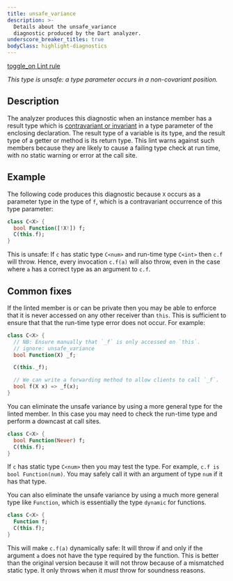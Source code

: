 ```yaml
---
title: unsafe_variance
description: >-
  Details about the unsafe_variance
  diagnostic produced by the Dart analyzer.
underscore_breaker_titles: true
bodyClass: highlight-diagnostics
---
```


<div class="tags">
  <a class="tag-label"
      href="/tools/linter-rules/unsafe_variance"
      title="Learn about the lint rule that enables this diagnostic."
      aria-label="Learn about the lint rule that enables this diagnostic."
      target="_blank">
    <span class="material-symbols" aria-hidden="true">toggle_on</span>
    <span>Lint rule</span>
  </a>
</div>

_This type is unsafe: a type parameter occurs in a non-covariant position._

## Description

The analyzer produces this diagnostic when an instance member has a result
type which is [contravariant or invariant](https://dart.dev/resources/glossary#variance)
in a type parameter of the enclosing declaration. The result type of a
variable is its type, and the result type of a getter or method is its
return type. This lint warns against such members because they are likely
to cause a failing type check at run time, with no static warning or error
at the call site.

## Example

The following code produces this diagnostic because `X` occurs
as a parameter type in the type of `f`, which is a
contravariant occurrence of this type parameter:

```dart
class C<X> {
  bool Function([!X!]) f;
  C(this.f);
}
```

This is unsafe: If `c` has static type `C<num>` and run-time type `C<int>`
then `c.f` will throw. Hence, every invocation `c.f(a)` will also throw,
even in the case where `a` has a correct type as an argument to `c.f`.

## Common fixes

If the linted member is or can be private then you may be able
to enforce that it is never accessed on any other receiver than `this`.
This is sufficient to ensure that that the run-time type error does not
occur. For example:

```dart
class C<X> {
  // NB: Ensure manually that `_f` is only accessed on `this`.
  // ignore: unsafe_variance
  bool Function(X) _f;

  C(this._f);

  // We can write a forwarding method to allow clients to call `_f`.
  bool f(X x) => _f(x);
}
```

You can eliminate the unsafe variance by using a more general type for
the linted member. In this case you may need to check the run-time type
and perform a downcast at call sites.

```dart
class C<X> {
  bool Function(Never) f;
  C(this.f);
}
```

If `c` has static type `C<num>` then you may test the type. For example,
`c.f is bool Function(num)`. You may safely call it with an argument of
type `num` if it has that type.

You can also eliminate the unsafe variance by using a much more general
type like `Function`, which is essentially the type `dynamic` for
functions.

```dart
class C<X> {
  Function f;
  C(this.f);
}
```

This will make `c.f(a)` dynamically safe: It will throw if and only if the
argument `a` does not have the type required by the function. This is
better than the original version because it will not throw because of a
mismatched static type. It only throws when it _must_ throw for soundness
reasons.

